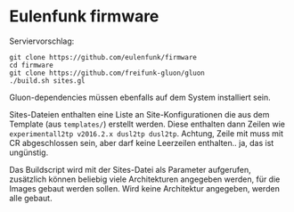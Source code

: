 # Eulenfunk firmware

Serviervorschlag:
```
git clone https://github.com/eulenfunk/firmware
cd firmware
git clone https://github.com/freifunk-gluon/gluon
./build.sh sites.gl
```
Gluon-dependencies müssen ebenfalls auf dem System installiert sein.

Sites-Dateien enthalten eine Liste an Site-Konfigurationen die aus dem Template (aus `templates/`) erstellt werden.
Diese enthalten dann Zeilen wie `experimentall2tp v2016.2.x dusl2tp dusl2tp`.
Achtung, Zeile mit muss mit CR abgeschlossen sein, aber darf keine Leerzeilen enthalten.. ja, das ist ungünstig.

Das Buildscript wird mit der Sites-Datei als Parameter aufgerufen, zusätzlich können beliebig viele Architekturen angegeben werden, für die Images gebaut werden sollen. Wird keine Architektur angegeben, werden alle gebaut.
